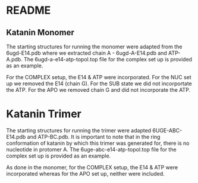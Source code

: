 # README
## Katanin Monomer
The starting structures for running the monomer were adapted from the 6ugd-E14.pdb where we extracted chain A - 6ugd-A-E14.pdb and ATP-A.pdb. The 6ugd-a-e14-atp-topol.top file for the complex set up is provided as an example.

For the COMPLEX setup, the E14 & ATP were incorporated. For the NUC set up we removed the E14 (chain G). For the SUB state we did not incorportate the ATP. For the APO we removed chain G and did not incorporate the ATP.

# Katanin Trimer
The starting structures for running the trimer were adapted 6UGE-ABC-E14.pdb and ATP-BC.pdb. It is important to note that in the ring conformation of katanin by which this trimer was generated for, there is no nucleotide in protomer A. The 6uge-abc-e14-atp-topol.top file for the complex set up is provided as an example. 

As done in the monomer, for the COMPLEX setup, the E14 & ATP were incorporated whereas for the APO set up, neither were included.
